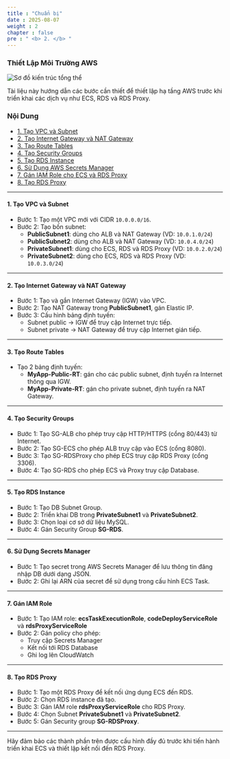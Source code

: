 ```yaml
---
title : "Chuẩn bị"
date : 2025-08-07
weight : 2
chapter : false
pre : " <b> 2. </b> "
---
```


### Thiết Lập Môi Trường AWS

![Sơ đồ kiến trúc tổng thể](/images/2/0001.png)

Tài liệu này hướng dẫn các bước cần thiết để thiết lập hạ tầng AWS trước khi triển khai các dịch vụ như ECS, RDS và RDS Proxy.

### Nội Dung

- [1. Tạo VPC và Subnet](#1-tạo-vpc-và-subnet)  
- [2. Tạo Internet Gateway và NAT Gateway](#2-tạo-internet-gateway-và-nat-gateway)  
- [3. Tạo Route Tables](#3-tạo-route-tables)  
- [4. Tạo Security Groups](#4-tạo-security-groups)  
- [5. Tạo RDS Instance](#5-tạo-rds-instance)  
- [6. Sử Dụng AWS Secrets Manager](#6-sử-dụng-secrets-manager)  
- [7. Gán IAM Role cho ECS và RDS Proxy](#7-gán-iam-role)  
- [8. Tạo RDS Proxy](#8-tạo-rds-proxy)

---

#### 1. Tạo VPC và Subnet

- Bước 1: Tạo một VPC mới với CIDR `10.0.0.0/16`.
- Bước 2: Tạo bốn subnet:
  - **PublicSubnet1**: dùng cho ALB và NAT Gateway (VD: `10.0.1.0/24`)
  - **PublicSubnet2**: dùng cho ALB và NAT Gateway (VD: `10.0.4.0/24`)
  - **PrivateSubnet1**: dùng cho ECS, RDS và RDS Proxy (VD: `10.0.2.0/24`)
  - **PrivateSubnet2**: dùng cho ECS, RDS và RDS Proxy (VD: `10.0.3.0/24`)

---

#### 2. Tạo Internet Gateway và NAT Gateway

- Bước 1: Tạo và gắn Internet Gateway (IGW) vào VPC.
- Bước 2: Tạo NAT Gateway trong **PublicSubnet1**, gán Elastic IP.
- Bước 3: Cấu hình bảng định tuyến:
  - Subnet public → IGW để truy cập Internet trực tiếp.
  - Subnet private → NAT Gateway để truy cập Internet gián tiếp.

---

#### 3. Tạo Route Tables

- Tạo 2 bảng định tuyến:
  - **MyApp-Public-RT**: gán cho các public subnet, định tuyến ra Internet thông qua IGW.
  - **MyApp-Private-RT**: gán cho private subnet, định tuyến ra NAT Gateway.

---

#### 4. Tạo Security Groups

- Bước 1: Tạo SG-ALB cho phép truy cập HTTP/HTTPS (cổng 80/443) từ Internet.
- Bước 2: Tạo SG-ECS cho phép ALB truy cập vào ECS (cổng 8080).
- Bước 3: Tạo SG-RDSProxy cho phép ECS truy cập RDS Proxy (cổng 3306).
- Bước 4: Tạo SG-RDS cho phép ECS và Proxy truy cập Database.

---

#### 5. Tạo RDS Instance

- Bước 1: Tạo DB Subnet Group.
- Bước 2: Triển khai DB trong **PrivateSubnet1** và **PrivateSubnet2**.
- Bước 3: Chọn loại cơ sở dữ liệu MySQL.
- Bước 4: Gán Security Group **SG-RDS**.

---

#### 6. Sử Dụng Secrets Manager

- Bước 1: Tạo secret trong AWS Secrets Manager để lưu thông tin đăng nhập DB dưới dạng JSON.
- Bước 2: Ghi lại ARN của secret để sử dụng trong cấu hình ECS Task.

---

#### 7. Gán IAM Role

- Bước 1: Tạo IAM role: **ecsTaskExecutionRole**, **codeDeployServiceRole** và **rdsProxyServiceRole**
- Bước 2: Gán policy cho phép:
  - Truy cập Secrets Manager
  - Kết nối tới RDS Database
  - Ghi log lên CloudWatch

---

#### 8. Tạo RDS Proxy

- Bước 1: Tạo một RDS Proxy để kết nối ứng dụng ECS đến RDS.
- Bước 2: Chọn RDS instance đã tạo.
- Bước 3: Gán IAM role **rdsProxyServiceRole** cho RDS Proxy.
- Bước 4: Chọn Subnet **PrivateSubnet1** và **PrivateSubnet2**.
- Bước 5: Gán Security group **SG-RDSProxy**.


---

Hãy đảm bảo các thành phần trên được cấu hình đầy đủ trước khi tiến hành triển khai ECS và thiết lập kết nối đến RDS Proxy.
